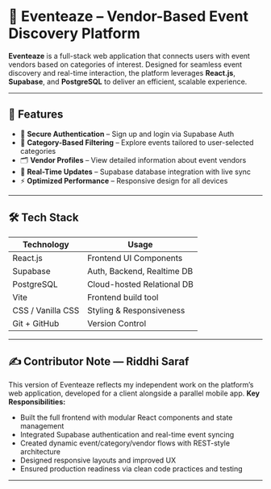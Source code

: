 # 🎪 Eventeaze – Vendor-Based Event Discovery Platform

**Eventeaze** is a full-stack web application that connects users with event vendors based on categories of interest. Designed for seamless event discovery and real-time interaction, the platform leverages **React.js**, **Supabase**, and **PostgreSQL** to deliver an efficient, scalable experience.

---

## 🌟 Features

- 🔐 **Secure Authentication** – Sign up and login via Supabase Auth
- 🧭 **Category-Based Filtering** – Explore events tailored to user-selected categories
- 🗂️ **Vendor Profiles** – View detailed information about event vendors
- 🔄 **Real-Time Updates** – Supabase database integration with live sync
- ⚡ **Optimized Performance** – Responsive design for all devices

---

## 🛠 Tech Stack

| Technology   | Usage                         |
|--------------|-------------------------------|
| React.js     | Frontend UI Components        |
| Supabase     | Auth, Backend, Realtime DB    |
| PostgreSQL   | Cloud-hosted Relational DB    |
| Vite         | Frontend build tool           |
| CSS / Vanilla CSS | Styling & Responsiveness |
| Git + GitHub | Version Control               |

---

## ✍️ Contributor Note — Riddhi Saraf

This version of Eventeaze reflects my independent work on the platform’s web application, developed for a client alongside a parallel mobile app.
**Key Responsibilities:**
- Built the full frontend with modular React components and state management
- Integrated Supabase authentication and real-time event syncing
- Created dynamic event/category/vendor flows with REST-style architecture
- Designed responsive layouts and improved UX
- Ensured production readiness via clean code practices and testing

---

